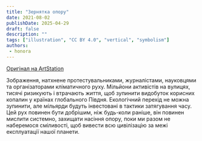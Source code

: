```yaml
---
title: "Зернятка опору"
date: 2021-08-02
publishDate: 2025-04-29
draft: false
description: ""
tags: ["illustration", "CC BY 4.0", "vertical", "symbolism"]
authors:
 - honora
---
```


[Оригінал на ArtStation](https://efflam.artstation.com/projects/3dOnwA)

Зображення, натхнене протестувальниками, журналістами, науковцями та організаторами кліматичного руху. Мільйони активістів на вулицях, тисячі ризикують і втрачають життя, щоб зупинити видобуток корисних копалин у країнах глобального Півдня. Екологічний перехід не можна зупинити, але мільярди будуть інвестовані в тактики затягування часу. Цей рух повинен бути добрішим, ніж будь-коли раніше, він повинен мислити системно, захищати насіння опору, поки ми разом не наберемося сміливості, щоб вивести всю цивілізацію за межі експлуатації нашої планети.
